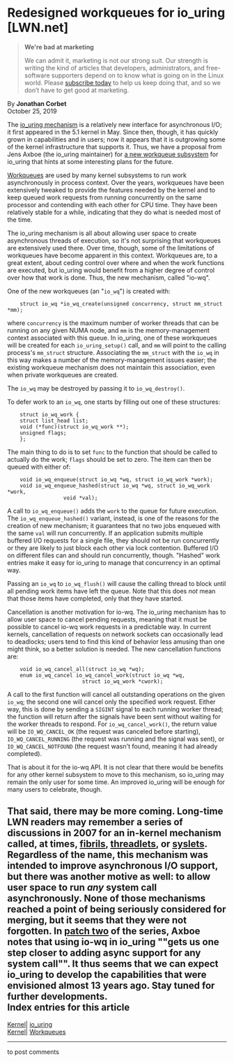 # Redesigned workqueues for io_uring [LWN.net]

> **We're bad at marketing**
> 
> We can admit it, marketing is not our strong suit. Our strength is writing the kind of articles that developers, administrators, and free-software supporters depend on to know what is going on in the Linux world. Please [subscribe today](/Promo/nsn-bad/subscribe) to help us keep doing that, and so we don’t have to get good at marketing. 

By **Jonathan Corbet**  
October 25, 2019 

The [io_uring mechanism](/Articles/776703/) is a relatively new interface for asynchronous I/O; it first appeared in the 5.1 kernel in May. Since then, though, it has quickly grown in capabilities and in users; now it appears that it is outgrowing some of the kernel infrastructure that supports it. Thus, we have a proposal from Jens Axboe (the io_uring maintainer) for [a new workqueue subsystem](/ml/linux-block/20191024134439.28498-1-axboe@kernel.dk/) for io_uring that hints at some interesting plans for the future. 

[Workqueues](https://www.kernel.org/doc/html/latest/core-api/workqueue.html) are used by many kernel subsystems to run work asynchronously in process context. Over the years, workqueues have been extensively tweaked to provide the features needed by the kernel and to keep queued work requests from running concurrently on the same processor and contending with each other for CPU time. They have been relatively stable for a while, indicating that they do what is needed most of the time. 

The io_uring mechanism is all about allowing user space to create asynchronous threads of execution, so it's not surprising that workqueues are extensively used there. Over time, though, some of the limitations of workqueues have become apparent in this context. Workqueues are, to a great extent, about ceding control over where and when the work functions are executed, but io_uring would benefit from a higher degree of control over how that work is done. Thus, the new mechanism, called "io-wq". 

One of the new workqueues (an "`io_wq`") is created with: 
    
    
        struct io_wq *io_wq_create(unsigned concurrency, struct mm_struct *mm);
    

where `concurrency` is the maximum number of worker threads that can be running on any given NUMA node, and `mm` is the memory-management context associated with this queue. In io_uring, one of these workqueues will be created for each `io_uring_setup()` call, and `mm` will point to the calling process's `mm_struct` structure. Associating the `mm_struct` with the `io_wq` in this way makes a number of the memory-management issues easier; the existing workqueue mechanism does not maintain this association, even when private workqueues are created. 

The `io_wq` may be destroyed by passing it to `io_wq_destroy()`. 

To defer work to an `io_wq`, one starts by filling out one of these structures: 
    
    
        struct io_wq_work {
    	struct list_head list;
    	void (*func)(struct io_wq_work **);
    	unsigned flags;
        };
    

The main thing to do is to set `func` to the function that should be called to actually do the work; `flags` should be set to zero. The item can then be queued with either of: 
    
    
        void io_wq_enqueue(struct io_wq *wq, struct io_wq_work *work);
        void io_wq_enqueue_hashed(struct io_wq *wq, struct io_wq_work *work, 
    			      void *val);
    

A call to `io_wq_enqueue()` adds the `work` to the queue for future execution. The `io_wq_enqueue_hashed()` variant, instead, is one of the reasons for the creation of new mechanism; it guarantees that no two jobs enqueued with the same `val` will run concurrently. If an application submits multiple buffered I/O requests for a single file, they should not be run concurrently or they are likely to just block each other via lock contention. Buffered I/O on different files can and should run concurrently, though. "Hashed" work entries make it easy for io_uring to manage that concurrency in an optimal way. 

Passing an `io_wq` to `io_wq_flush()` will cause the calling thread to block until all pending work items have left the queue. Note that this does _not_ mean that those items have completed, only that they have started. 

Cancellation is another motivation for io-wq. The io_uring mechanism has to allow user space to cancel pending requests, meaning that it must be possible to cancel io-wq work requests in a predictable way. In current kernels, cancellation of requests on network sockets can occasionally lead to deadlocks; users tend to find this kind of behavior less amusing than one might think, so a better solution is needed. The new cancellation functions are: 
    
    
        void io_wq_cancel_all(struct io_wq *wq);
        enum io_wq_cancel io_wq_cancel_work(struct io_wq *wq,
        					struct io_wq_work *cwork);
    

A call to the first function will cancel all outstanding operations on the given `io_wq`; the second one will cancel only the specified work request. Either way, this is done by sending a `SIGINT` signal to each running worker thread; the function will return after the signals have been sent without waiting for the worker threads to respond. For `io_wq_cancel_work()`, the return value will be `IO_WQ_CANCEL_OK` (the request was canceled before starting), `IO_WQ_CANCEL_RUNNING` (the request was running and the signal was sent), or `IO_WQ_CANCEL_NOTFOUND` (the request wasn't found, meaning it had already completed). 

That is about it for the io-wq API. It is not clear that there would be benefits for any other kernel subsystem to move to this mechanism, so io_uring may remain the only user for some time. An improved io_uring will be enough for many users to celebrate, though. 

That said, there may be more coming. Long-time LWN readers may remember a series of discussions in 2007 for an in-kernel mechanism called, at times, [fibrils](/Articles/219954/), [threadlets](/Articles/223899/), or [syslets](/Articles/236206/). Regardless of the name, this mechanism was intended to improve asynchronous I/O support, but there was another motive as well: to allow user space to run _any_ system call asynchronously. None of those mechanisms reached a point of being seriously considered for merging, but it seems that they were not forgotten. In [patch two](/ml/linux-block/20191024134439.28498-3-axboe@kernel.dk/) of the series, Axboe notes that using io-wq in io_uring ""gets us one step closer to adding async support for any system call"". It thus seems that we can expect io_uring to develop the capabilities that were envisioned almost 13 years ago. Stay tuned for further developments.  
Index entries for this article  
---  
[Kernel](/Kernel/Index)| [io_uring](/Kernel/Index#io_uring)  
[Kernel](/Kernel/Index)| [Workqueues](/Kernel/Index#Workqueues)  
  


* * *

to post comments 
